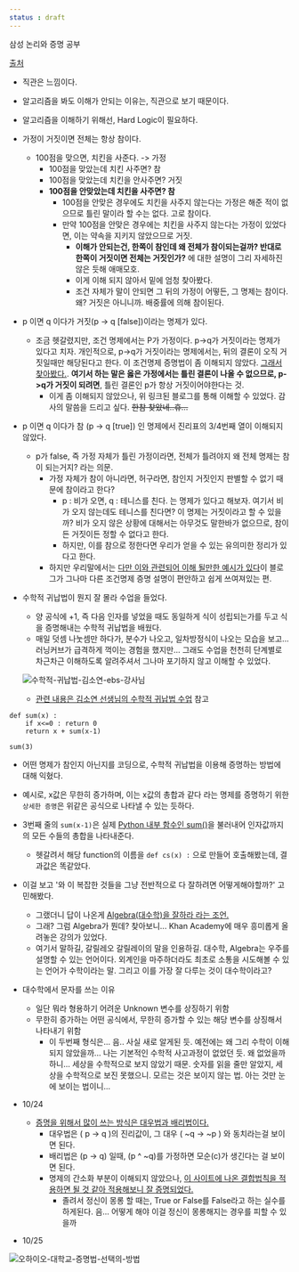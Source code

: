 ```yaml
---
status : draft
---
```


삼성 논리와 증명 공부

[출처](https://swexpertacademy.com/main/learn/course/lectureVideoPlayer.do)

- 직관은 느낌이다.
- 알고리즘을 봐도 이해가 안되는 이유는, 직관으로 보기 때문이다.
- 알고리즘을 이해하기 위해선, Hard Logic이 필요하다.
- 가정이 거짓이면 전체는 항상 참이다.
    - 100점을 맞으면, 치킨을 사준다. -> 가정
      - 100점을 맞았는데 치킨 사주면? 참
      - 100점을 맞았는데 치킨을 안사주면? 거짓
      - **100점을 안맞았는데 치킨을 사주면? 참**
        - 100점을 안맞은 경우에도 치킨을 사주지 않는다는 가정은 해준 적이 없으므로 틀린 말이라 할 수는 없다. 고로 참이다.
        - 만약 100점을 안맞은 경우에는 치킨을 사주지 않는다는 가정이 있었다면, 이는 약속을 지키지 않았으므로 거짓.
          - **이해가 안되는건, 한쪽이 참인데 왜 전체가 참이되는걸까? 반대로 한쪽이 거짓이면 전체는 거짓인가?** 에 대한 설명이 그리 자세하진 않은 듯해 애매모호.
          - 이게 이해 되지 않아서 밑에 엄청 찾아봤다.
          - 조건 자체가 말이 안되면 그 뒤의 가정이 어떻든, 그 명제는 참이다. 왜? 거짓은 아니니까. 배중률에 의해 참이된다.
    

- p 이면 q 이다가 거짓(p -> q [false])이라는 명제가 있다.
  - 조금 헷갈렸지만, 조건 명제에서는 P가 가정이다. p->q가 거짓이라는 명제가 있다고  치자. 개인적으로, p->q가 거짓이라는 명제에서는, 뒤의 결론이 오직 거짓일때만 해당된다고 한다. 이 조건명제 증명법이 좀 이해되지 않았다. [그래서 찾아봤다.](https://mathnmath.tistory.com/68). **여기서 하는 말은 옳은 가정에서는 틀린 결론이 나올 수 없으므로, p->q가 거짓이 되려면**, 틀린 결론인 p가 항상 거짓이어야한다는 것.
    - 이게 좀 이해되지 않았으나, 위 링크된 블로그를 통해 이해할 수 있었다. 감사의 말씀을 드리고 싶다. ~~한참 찾았네..휴...~~

- p 이면 q 이다가 참 (p -> q [true]) 인 명제에서 진리표의 3/4번째 열이 이해되지 않았다.
  - p가 false, 즉 가정 자체가 틀린 가정이라면, 전체가 틀려야지 왜 전체 명제는 참이 되는거지? 라는 의문.
    - 가정 자체가 참이 아니라면, 허구라면, 참인지 거짓인지 판별할 수 없기 때문에 참이라고 한다?
      - p : 비가 오면, q : 테니스를 친다. 는 명제가 있다고 해보자. 여기서 비가 오지 않는데도 테니스를 친다면? 이 명제는 거짓이라고 할 수 있을까? 비가 오지 않은 상황에 대해서는 아무것도 말한바가 없으므로, 참이든 거짓이든 정할 수 없다고 한다.
      - 하지만, 이를 참으로 정한다면 우리가 얻을 수 있는 유의미한 정리가 있다고 한다.
    - 하지만 우리말에서는 [다만 이와 관련되어 이해 될만한 예시가 있다](https://mathnmath.tistory.com/68)이 블로그가 그나마 다른 조건명제 증명 설명이 편안하고 쉽게 쓰여져있는 편.

- 수학적 귀납법이 뭔지 잘 몰라 수업을 들었다.
  - 양 공식에 +1, 즉 다음 인자를 넣었을 때도 동일하게 식이 성립되는가를 두고 식을 증명해내는 수학적 귀납법을 배웠다.
  - 매일 덧셈 나눗셈만 하다가, 분수가 나오고, 일차방정식이 나오는 모습을 보고... 러닝커브가 급격하게 꺽이는 경험을 했지만... 그래도 수업을 천천히 단계별로 차근차근 이해하도록 알려주셔서 그나마 포기하지 않고 이해할 수 있었다.
  
  ![수학적-귀납법-김소연-ebs-강사님](https://user-images.githubusercontent.com/35059428/67183349-2fd10580-f41c-11e9-9793-af0b60670aeb.png)

    - [관련 내용은 김소연 선생님의 수학적 귀납법 수업](https://www.youtube.com/watch?v=HSzmYUNoj7c) 참고

```
def sum(x) :
    if x<=0 : return 0
    return x + sum(x-1)

sum(3)
```
- 어떤 명제가 참인지 아닌지를 코딩으로, 수학적 귀납법을 이용해 증명하는 방법에 대해 익혔다.
- 예시로, x값은 무한히 증가하며, 이는 x값의 총합과 같다 라는 명제를 증명하기 위한 `상세한 증명`은 위같은 공식으로 나타낼 수 있는 듯하다.
- 3번째 줄의 `sum(x-1)`은 실제 [Python 내부 함수인 sum()](https://docs.python.org/ko/3/library/functions.html?highlight=built%20function#sum)을 불러내어 인자값까지의 모든 수들의 총합을 나타내준다.
  - 헷갈려서 해당 function의 이름을 `def cs(x) :` 으로 만들어 호출해봤는데, 결과값은 똑같았다.



- 이걸 보고 '와 이 복잡한 것들을 그냥 전반적으로 다 잘하려면 어떻게해야할까?' 고민해봤다.
  - 그랬더니 답이 나온게 [Algebra(대수학)을 잘하라 라는 조언.](https://www.education.com/magazine/article/10-tips-maximize-performance-math/)
  - 그래? 그럼 Algebra가 뭔데? 찾아보니... Khan Academy에 매우 흥미롭게 올려놓은 강의가 있었다.
  - 여기서 말하길, 갈릴레오 갈릴레이의 말을 인용하길. 대수학, Algebra는 우주를 설명할 수 있는 언어이다. 외계인을 마주하더라도 최초로 소통을 시도해볼 수 있는 언어가 수학이라는 말. 그리고 이를 가장 잘 다루는 것이 대수학이라고?

- 대수학에서 문자를 쓰는 이유
  - 일단 뭐라 형용하기 어려운 Unknown 변수를 상징하기 위함
  - 무한히 증가하는 어떤 공식에서, 무한히 증가할 수 있는 해당 변수를 상징해서 나타내기 위함
    - 이 두번째 형식은... 음.. 사실 새로 알게된 듯. 예전에는 왜 그리 수학이 이해되지 않았을까... 나는 기본적인 수학적 사고과정이 없었던 듯. 왜 없었을까하니... 세상을 수학적으로 보지 않았기 때문. 숫자를 읽을 줄만 알았지, 세상을 수학적으로 보진 못했으니. 모르는 것은 보이지 않는 법. 아는 것만 눈에 보이는 법이니... 

- 10/24
  - [증명을 위해서 많이 쓰는 방식은 대우법과 배리법이다.](http://contents.kocw.or.kr/document/lec/2011/chungbuk/teaching/02_1.pdf)
    - 대우법은 ( p -> q )의 진리값이, 그 대우 ( ~q -> ~p ) 와 동치라는걸 보이면 된다.
    - 배리법은 (p -> q) 일때, (p ^ ~q)를 가정하면 모순(c)가 생긴다는 걸 보이면 된다. 
    - 명제의 간소화 부분이 이해되지 않았으나, [이 사이트에 나온 결합법칙을 적용하면 될 것 같아 적용해보니 잘 증명되었다.](http://contents.kocw.or.kr/document/lec/2011/chungbuk/teaching/02_1.pdf)
      - 졸려서 정신이 몽롱 할 때는, True or False를 False라고 하는 실수를 하게된다. 음... 어떻게 해야 이걸 정신이 몽롱해지는 경우를 피할 수 있을까


- 10/25

![오하이오-대학교-증명법-선택의-방법](https://user-images.githubusercontent.com/35059428/67547066-fa3c5d00-f738-11e9-8d81-9996c7d423e6.png)
